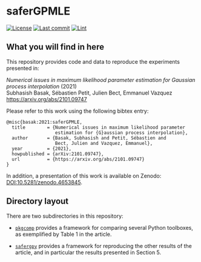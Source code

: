 # saferGPMLE

[![License](https://img.shields.io/badge/License-BSD%203--Clause-blue.svg)](LICENSE.md)
[![Last commit](https://img.shields.io/github/last-commit/saferGPMLE/saferGPMLE/main)](https://github.com/saferGPMLE/saferGPMLE/commits/main)
[![Lint](https://github.com/saferGPMLE/saferGPMLE/actions/workflows/flake8.yml/badge.svg)](https://github.com/saferGPMLE/saferGPMLE/actions?query=workflow%3ALint)


## What you will find in here

This repository provides code and data to reproduce the experiments
presented in:

*Numerical issues in maximum likelihood parameter estimation
    for Gaussian process interpolation* (2021)  
Subhasish Basak, Sébastien Petit, Julien Bect, Emmanuel Vazquez  
https://arxiv.org/abs/2101.09747

Please refer to this work using the following bibtex entry:
```
@misc{basak:2021:saferGPMLE,
  title        = {Numerical issues in maximum likelihood parameter
                  estimation for {G}aussian process interpolation},
  author       = {Basak, Subhasish and Petit, Sébastien and
                  Bect, Julien and Vazquez, Emmanuel},
  year         = {2021},
  howpublished = {arXiv:2101.09747},
  url          = {https://arxiv.org/abs/2101.09747}
}
```

In addition, a presentation of this work is available on Zenodo:
[DOI:10.5281/zenodo.4653845](https://doi.org/10.5281/zenodo.4653845).


## Directory layout

There are two subdirectories in this repository:

* [`pkgcomp`](./pkgcomp/) provides a framework for comparing several Python toolboxes,
  as exemplified by Table 1 in the article.

* [`safergpy`](./safergpy) provides a framework for reproducing the other results of
  the article, and in particular the results presented in Section 5.
